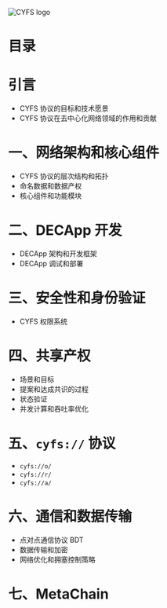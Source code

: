 ![CYFS logo](https://github.com/buckyos/CYFS/blob/main/doc/logos/CYFS_logo.png)

# 目录

# 引言

-   CYFS 协议的目标和技术愿景
-   CYFS 协议在去中心化网络领域的作用和贡献

# 一、网络架构和核心组件

-   CYFS 协议的层次结构和拓扑
-   命名数据和数据产权
-   核心组件和功能模块

# 二、DECApp 开发

-   DECApp 架构和开发框架
-   DECApp 调试和部署

# 三、安全性和身份验证

-   CYFS 权限系统

# 四、共享产权

-   场景和目标
-   提案和达成共识的过程
-   状态验证
-   并发计算和吞吐率优化

# 五、`cyfs://` 协议

-   `cyfs://o/`
-   `cyfs://r/`
-   `cyfs://a/`

# 六、通信和数据传输

-   点对点通信协议 BDT
-   数据传输和加密
-   网络优化和拥塞控制策略

# 七、MetaChain
